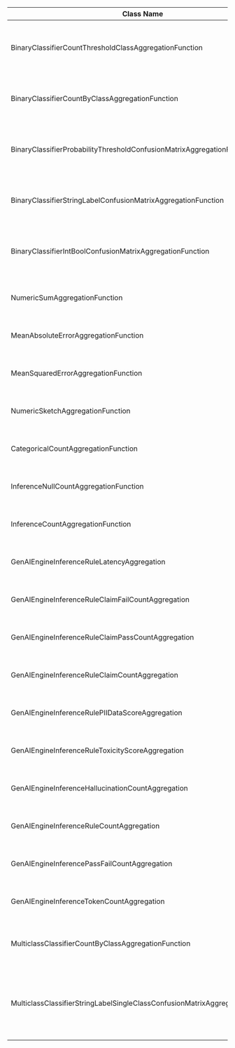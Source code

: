 | Class Name                                                                   | UUID                                 | Name                                                                                    |
|------------------------------------------------------------------------------|--------------------------------------|-----------------------------------------------------------------------------------------|
| BinaryClassifierCountThresholdClassAggregationFunction                       | 00000000-0000-0000-0000-000000000020 | Binary Classification Count by Class - Probability Threshold                            |
| BinaryClassifierCountByClassAggregationFunction                              | 00000000-0000-0000-0000-00000000001f | Binary Classification Count by Class - Class Label                                      |
| BinaryClassifierProbabilityThresholdConfusionMatrixAggregationFunction       | 00000000-0000-0000-0000-00000000001e | Binary Classification Confusion Matrix - Probability Threshold                          |
| BinaryClassifierStringLabelConfusionMatrixAggregationFunction                | 00000000-0000-0000-0000-00000000001d | Binary Classification Confusion Matrix - String Types                                   |
| BinaryClassifierIntBoolConfusionMatrixAggregationFunction                    | 00000000-0000-0000-0000-00000000001c | Binary Classification Confusion Matrix - Int/Bool Types                                 |
| NumericSumAggregationFunction                                                | 00000000-0000-0000-0000-00000000000f | Numeric Sum                                                                             |
| MeanAbsoluteErrorAggregationFunction                                         | 00000000-0000-0000-0000-00000000000e | Mean Absolute Error                                                                     |
| MeanSquaredErrorAggregationFunction                                          | 00000000-0000-0000-0000-000000000010 | Mean Squared Error                                                                      |
| NumericSketchAggregationFunction                                             | 00000000-0000-0000-0000-00000000000d | Numeric Distribution                                                                    |
| CategoricalCountAggregationFunction                                          | 00000000-0000-0000-0000-00000000000c | Category Count                                                                          |
| InferenceNullCountAggregationFunction                                        | 00000000-0000-0000-0000-00000000000b | Null Value Count                                                                        |
| InferenceCountAggregationFunction                                            | 00000000-0000-0000-0000-00000000000a | Inference Count                                                                         |
| GenAIEngineInferenceRuleLatencyAggregation                                        | 00000000-0000-0000-0000-000000000009 | Rule Latency Distribution                                                               |
| GenAIEngineInferenceRuleClaimFailCountAggregation                                 | 00000000-0000-0000-0000-000000000008 | Claim Count Distribution - Invalid Claims                                               |
| GenAIEngineInferenceRuleClaimPassCountAggregation                                 | 00000000-0000-0000-0000-000000000007 | Claim Count Distribution - Valid Claims                                                 |
| GenAIEngineInferenceRuleClaimCountAggregation                                     | 00000000-0000-0000-0000-000000000006 | Claim Count Distribution                                                                |
| GenAIEngineInferenceRulePIIDataScoreAggregation                                   | 00000000-0000-0000-0000-000000000005 | PII Score Distribution                                                                  |
| GenAIEngineInferenceRuleToxicityScoreAggregation                                  | 00000000-0000-0000-0000-000000000004 | Toxicity Distribution                                                                   |
| GenAIEngineInferenceHallucinationCountAggregation                                 | 00000000-0000-0000-0000-000000000003 | Hallucination Count                                                                     |
| GenAIEngineInferenceRuleCountAggregation                                          | 00000000-0000-0000-0000-000000000002 | Rule Result Count                                                                       |
| GenAIEngineInferencePassFailCountAggregation                                      | 00000000-0000-0000-0000-000000000001 | Inference Count                                                                         |
| GenAIEngineInferenceTokenCountAggregation                                         | 00000000-0000-0000-0000-000000000021 | Token Count                                                                             |
| MulticlassClassifierCountByClassAggregationFunction                          | 64a338fb-6c99-4c40-ba39-81ab8baa8687 | Multiclass Classification Count by Class - Class Label                                  |
| MulticlassClassifierStringLabelSingleClassConfusionMatrixAggregationFunction | dc728927-6928-4a3b-b174-8c1ec8b58d62 | Multiclass Classification Confusion Matrix Single Class - String Class Label Prediction |
